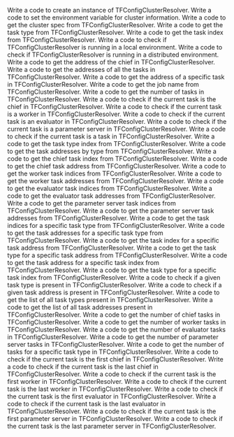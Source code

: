 Write a code to create an instance of TFConfigClusterResolver.
Write a code to set the environment variable for cluster information.
Write a code to get the cluster spec from TFConfigClusterResolver.
Write a code to get the task type from TFConfigClusterResolver.
Write a code to get the task index from TFConfigClusterResolver.
Write a code to check if TFConfigClusterResolver is running in a local environment.
Write a code to check if TFConfigClusterResolver is running in a distributed environment.
Write a code to get the address of the chief in TFConfigClusterResolver.
Write a code to get the addresses of all the tasks in TFConfigClusterResolver.
Write a code to get the address of a specific task in TFConfigClusterResolver.
Write a code to get the job name from TFConfigClusterResolver.
Write a code to get the number of tasks in TFConfigClusterResolver.
Write a code to check if the current task is the chief in TFConfigClusterResolver.
Write a code to check if the current task is a worker in TFConfigClusterResolver.
Write a code to check if the current task is an evaluator in TFConfigClusterResolver.
Write a code to check if the current task is a parameter server in TFConfigClusterResolver.
Write a code to check if the current task is a task in TFConfigClusterResolver.
Write a code to get the task type index from TFConfigClusterResolver.
Write a code to get the task addresses by type from TFConfigClusterResolver.
Write a code to get the chief task index from TFConfigClusterResolver.
Write a code to get the chief task address from TFConfigClusterResolver.
Write a code to get the worker task indices from TFConfigClusterResolver.
Write a code to get the worker task addresses from TFConfigClusterResolver.
Write a code to get the evaluator task indices from TFConfigClusterResolver.
Write a code to get the evaluator task addresses from TFConfigClusterResolver.
Write a code to get the parameter server task indices from TFConfigClusterResolver.
Write a code to get the parameter server task addresses from TFConfigClusterResolver.
Write a code to get the task indices for a specific task type from TFConfigClusterResolver.
Write a code to get the task addresses for a specific task type from TFConfigClusterResolver.
Write a code to get the task index for a specific task address from TFConfigClusterResolver.
Write a code to get the task type for a specific task address from TFConfigClusterResolver.
Write a code to get the task address for a specific task index from TFConfigClusterResolver.
Write a code to get the task type for a specific task index from TFConfigClusterResolver.
Write a code to check if a given task type is present in TFConfigClusterResolver.
Write a code to check if a given task address is present in TFConfigClusterResolver.
Write a code to get the list of all task types present in TFConfigClusterResolver.
Write a code to get the list of all task addresses present in TFConfigClusterResolver.
Write a code to get the number of chief tasks in TFConfigClusterResolver.
Write a code to get the number of worker tasks in TFConfigClusterResolver.
Write a code to get the number of evaluator tasks in TFConfigClusterResolver.
Write a code to get the number of parameter server tasks in TFConfigClusterResolver.
Write a code to get the number of tasks for a specific task type in TFConfigClusterResolver.
Write a code to check if the current task is the first chief in TFConfigClusterResolver.
Write a code to check if the current task is the last chief in TFConfigClusterResolver.
Write a code to check if the current task is the first worker in TFConfigClusterResolver.
Write a code to check if the current task is the last worker in TFConfigClusterResolver.
Write a code to check if the current task is the first evaluator in TFConfigClusterResolver.
Write a code to check if the current task is the last evaluator in TFConfigClusterResolver.
Write a code to check if the current task is the first parameter server in TFConfigClusterResolver.
Write a code to check if the current task is the last parameter server in TFConfigClusterResolver.